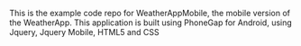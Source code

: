 This is the example code repo for WeatherAppMobile, the mobile version of the WeatherApp. This application is built using PhoneGap for Android, using Jquery, Jquery Mobile, HTML5 and CSS
